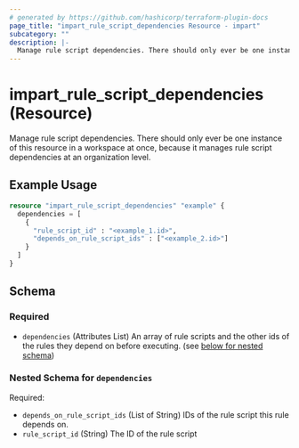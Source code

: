 ```yaml
---
# generated by https://github.com/hashicorp/terraform-plugin-docs
page_title: "impart_rule_script_dependencies Resource - impart"
subcategory: ""
description: |-
  Manage rule script dependencies. There should only ever be one instance of this resource in a workspace at once, because it manages rule script dependencies at an organization level.
---
```


# impart_rule_script_dependencies (Resource)

Manage rule script dependencies. There should only ever be one instance of this resource in a workspace at once, because it manages rule script dependencies at an organization level.

## Example Usage

```terraform
resource "impart_rule_script_dependencies" "example" {
  dependencies = [
    {
      "rule_script_id" : "<example_1.id>",
      "depends_on_rule_script_ids" : ["<example_2.id>"]
    }
  ]
}
```

<!-- schema generated by tfplugindocs -->
## Schema

### Required

- `dependencies` (Attributes List) An array of rule scripts and the other ids of the rules they depend on before executing. (see [below for nested schema](#nestedatt--dependencies))

<a id="nestedatt--dependencies"></a>
### Nested Schema for `dependencies`

Required:

- `depends_on_rule_script_ids` (List of String) IDs of the rule script this rule depends on.
- `rule_script_id` (String) The ID of the rule script
